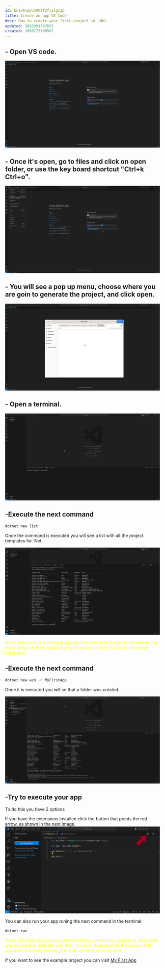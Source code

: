 ```yaml
---
id: bw1vbvpwvp0mtf2fx2igc2p
title: Create an app VS Code
desc: How to create your first project in .Net
updated: 1695091767035
created: 1690172709567
---
```

## - Open VS code.

![Clean window VS code](assets/2_First_steps/VScodeMainPage.png)

## - Once it's open, go to files and click on open folder, or use the key board shortcut "Ctrl+k Ctrl+o".

![Open a folder](assets/2_First_steps/VScodeOpenFolder.png)

## - You will see a pop up menu, choose where you are goin to generate the project, and click open.

![Project location](assets/2_First_steps/VScodeFolderPopupLinux.png)

## - Open a terminal.

![VS code terminal](assets/2_First_steps/VScodeTerminal.png)

## -Execute the next command 

```bash
dotnet new list
```
Once the command is executed you will see a list with all the project templates for .Net.

![Project templates](assets/2_First_steps/DotNetTemplatesCommand.png)


<p style="color:yellow">Note: When you are creating a project from CLI try always to remember the short name of the template that you want to create to use it in the next command.</p>

## -Execute the next command

```bash
dotnet new web -n MyFirstApp
```
Once it is executed you will se that a folder was created.

![Project created](assets/2_First_steps/DotNetNewProjectCommand.png)


## -Try to execute your app

To do this you have 2 options 

If you have the extensions installed click the button that points the red arrow, as shown in the next image.
![Run your app](assets/2_First_steps/Run_app.png)

You can also run your app runing the next command in the terminal

```bash
dotnet run
```
<p style="color:yellow">
Note: The terminal must be in the directory where your project is, otherwise you will have to indicate with the <code>--Project</code> flag where is the project that you want to run by passing the path of where it is located.
</p>


If you want to see the example project you can visit [My First App](https://github.com/CASDAV/DotNet.Code/tree/main/1.MyFirstApp/MyFirstApp)